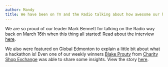 ```yaml
---
author: Mandy
title: We have been on TV and the Radio talking about how awesome our hackers are!
---
```


We are so proud of our leader Mark Bennett for talking on the Radio way back on March 16th when this thing all started! Read about the interview [here](https://www.cbc.ca/news/canada/edmonton/edmonton-programmers-hosting-virtual-covid-19-hackathon-1.5499553).

We also were featured on Global Edmonton to explain a little bit about what a hackathon is! Even one of our weekly winners [Blake Prouty](https://www.linkedin.com/mwlite/in/blakenp) from [Charity Shop Exchange](https://codevid19.com/2020/04/07/charity-shop-exchange.html) was able to share some insights. View the story [here](https://globalnews.ca/news/6801027/codevid-19-hackathon-edmonton-coronavirus/).
